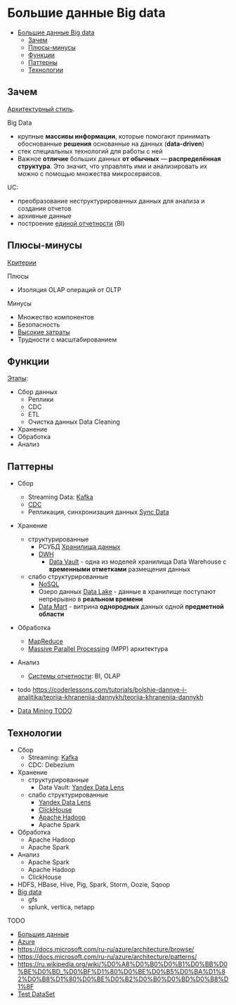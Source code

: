 # Большие данные Big data

- [Большие данные Big data](#большие-данные-big-data)
  - [Зачем](#зачем)
  - [Плюсы-минусы](#плюсы-минусы)
  - [Функции](#функции)
  - [Паттерны](#паттерны)
  - [Технологии](#технологии)

## Зачем

[Архитектурный стиль](../arch.styles.md).

Big Data

- крупные __массивы информации__, которые помогают принимать обоснованные __решения__ основанные на данных (__data-driven__)
- стек специальных технологий для работы с ней
- Важное __отличие__ больших данных __от обычных__ — __распределённая структура__. Это значит, что управлять ими и анализировать их можно с помощью множества микросервисов.

UC:

- преобразование неструктурированных данных для анализа и создания отчетов
- архивные данные
- построение [единой отчетности](../system.class/report.md) (BI)

## Плюсы-минусы

[Критерии](../arch.criteria.md)

Плюсы

- Изоляция OLAP операций от OLTP

Минусы

- Множество компонентов
- Безопасность
- [Высокие затраты](https://yandex.cloud/ru/docs/glossary/bigdata)
- Трудности с масштабированием

## Функции

[Этапы](https://practicum.yandex.ru/blog/chto-takoe-big-data/):

- Сбор данных
  - Реплики
  - CDC
  - ETL
  - Очистка данных Data Cleaning
- Хранение
- Обработка
- Анализ

## Паттерны

- Сбор
  - Streaming Data: [Kafka](../../technology/middleware/messagebus/kafka.md)
  - [CDC](../system.class/cdc.md)
  - Репликация, синхронизация данных [Sync Data](../pattern/sync.data.md)
- Хранение
  - структурированные
    - РСУБД [Хранилища данных](../store.md)
    - [DWH](../system.class/dwh.md)
      - [Data Vault](../pattern/system.design/data.vault.md) - одна из моделей хранилища Data Warehouse с __временными отметками__ размещения данных
  - слабо структурированные
    - [NoSQL](../store.nosql.md)
    - Озеро данных [Data Lake](../pattern/system.design/data.lake.md) - данные в хранилище поступают непрерывно в __реальном времени__
    - [Data Mart](../pattern/system.design/data.mart.md) - витрина __однородных__ данных одной __предметной области__
- Обработка
  - [MapReduce](../pattern/system.design/map.reduce.md)
  - [Massive Parallel Processing](mpp.md) (MPP) архитектура
- Анализ
  - [Системы отчетности](../system.class/report.md): BI, OLAP

- todo <https://coderlessons.com/tutorials/bolshie-dannye-i-analitika/teoriia-khraneniia-dannykh/teoriia-khraneniia-dannykh>
- [Data Mining TODO](https://coderlessons.com/tutorials/bolshie-dannye-i-analitika/teoriia-khraneniia-dannykh/21-data-mining-protiv-khranilishcha-dannykh)

## Технологии

- Сбор
  - Streaming: [Kafka](../../technology/middleware/messagebus/kafka.md)
  - CDC: Debezium
- Хранение
  - структурированные
    - Data Vault: [Yandex Data Lens](../../technology/store/yandex.data.lens.md)
  - слабо структурированные
    - [Yandex Data Lens](../../technology/store/yandex.data.lens.md)
    - [ClickHouse](../../technology/store/clickhouse.md)
    - [Apache Hadoop](../../technology/store/apache.hadoop.md)
    - Apache Spark
- Обработка
  - Apache Hadoop
  - Apache Spark
- Анализ
  - Apache Spark
  - Apache Hadoop
  - ClickHouse
- HDFS, HBase, Hive, Pig, Spark, Storm, Oozie, Sqoop
- [Big data](http://habrahabr.ru/post/272041/)
  - gfs  
  - splunk, vertica, netapp

TODO

- [Большие данные](https://docs.microsoft.com/ru-ru/azure/architecture/guide/architecture-styles/big-data)
- [Azure](https://docs.microsoft.com/en-us/azure/architecture/browse/)
- <https://docs.microsoft.com/ru-ru/azure/architecture/browse/>
- <https://docs.microsoft.com/ru-ru/azure/architecture/patterns/>
- <https://ru.wikipedia.org/wiki/%D0%A8%D0%B0%D0%B1%D0%BB%D0%BE%D0%BD_%D0%BF%D1%80%D0%BE%D0%B5%D0%BA%D1%82%D0%B8%D1%80%D0%BE%D0%B2%D0%B0%D0%BD%D0%B8%D1%8F>
- [Test DataSet](https://habr.com/ru/companies/edison/articles/480408/)
